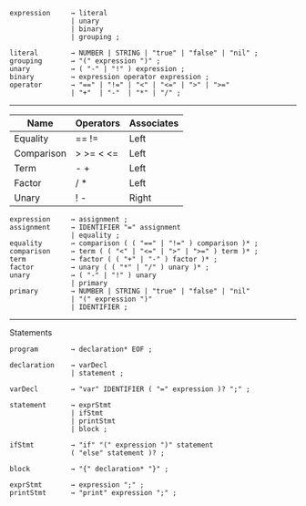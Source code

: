 ```
expression     → literal
               | unary
               | binary
               | grouping ;
```

```
literal        → NUMBER | STRING | "true" | "false" | "nil" ;  
grouping       → "(" expression ")" ;  
unary          → ( "-" | "!" ) expression ;  
binary         → expression operator expression ;  
operator       → "==" | "!=" | "<" | "<=" | ">" | ">="  
               | "+"  | "-"  | "*" | "/" ;  
```
---

| Name | Operators | Associates |
| ---- | --------- |----------- |
| Equality | == != | Left |
| Comparison | > >= < <= | Left |
| Term | - + | Left |
| Factor | / * | Left |
| Unary | ! - | Right |

```
expression     → assignment ;
assignment     → IDENTIFIER "=" assignment
               | equality ;
equality       → comparison ( ( "==" | "!=" ) comparison )* ;
comparison     → term ( ( "<" | "<=" | ">" | ">=" ) term )* ;
term           → factor ( ( "+" | "-" ) factor )* ;
factor         → unary ( ( "*" | "/" ) unary )* ;
unary          → ( "-" | "!" ) unary
               | primary
primary        → NUMBER | STRING | "true" | "false" | "nil"
               | "(" expression ")"
               | IDENTIFIER ;
```

---
Statements
```
program        → declaration* EOF ;

declaration    → varDecl
               | statement ;

varDecl        → "var" IDENTIFIER ( "=" expression )? ";" ;

statement      → exprStmt
               | ifStmt
               | printStmt
               | block ;

ifStmt         → "if" "(" expression ")" statement
               ( "else" statement )? ;

block          → "{" declaration* "}" ;

exprStmt       → expression ";" ;
printStmt      → "print" expression ";" ;
```
